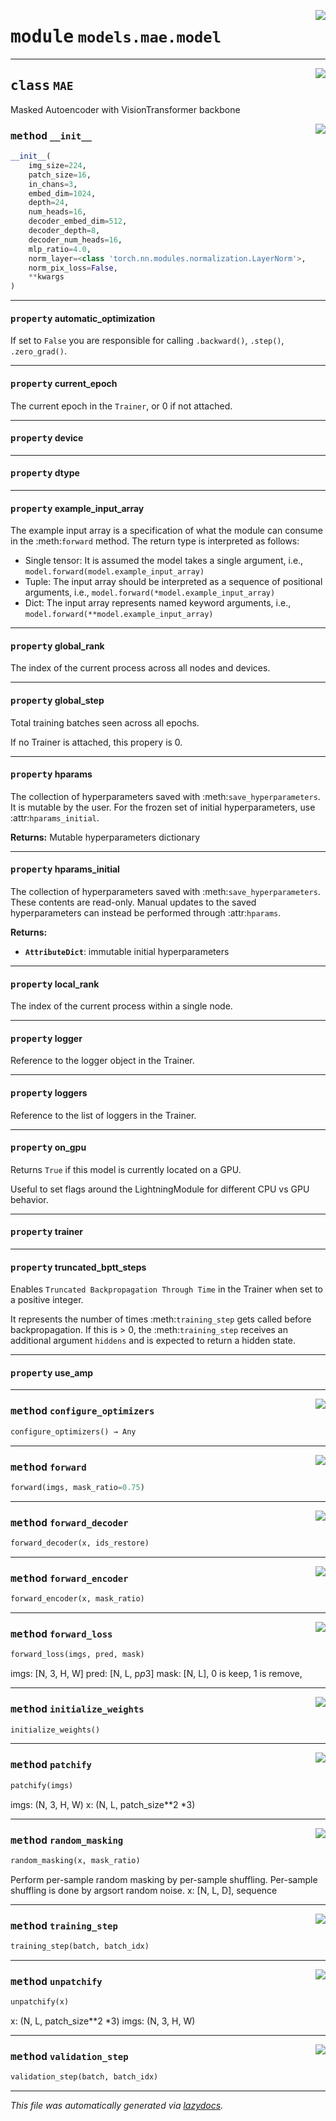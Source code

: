 <!-- markdownlint-disable -->

<a href="../../src/models/mae/model.py#L0"><img align="right" style="float:right;" src="https://img.shields.io/badge/-source-cccccc?style=flat-square"></a>

# <kbd>module</kbd> `models.mae.model`






---

<a href="../../src/models/mae/model.py#L22"><img align="right" style="float:right;" src="https://img.shields.io/badge/-source-cccccc?style=flat-square"></a>

## <kbd>class</kbd> `MAE`
Masked Autoencoder with VisionTransformer backbone  



<a href="../../src/models/mae/model.py#L25"><img align="right" style="float:right;" src="https://img.shields.io/badge/-source-cccccc?style=flat-square"></a>

### <kbd>method</kbd> `__init__`

```python
__init__(
    img_size=224,
    patch_size=16,
    in_chans=3,
    embed_dim=1024,
    depth=24,
    num_heads=16,
    decoder_embed_dim=512,
    decoder_depth=8,
    decoder_num_heads=16,
    mlp_ratio=4.0,
    norm_layer=<class 'torch.nn.modules.normalization.LayerNorm'>,
    norm_pix_loss=False,
    **kwargs
)
```






---

#### <kbd>property</kbd> automatic_optimization

If set to ``False`` you are responsible for calling ``.backward()``, ``.step()``, ``.zero_grad()``. 

---

#### <kbd>property</kbd> current_epoch

The current epoch in the ``Trainer``, or 0 if not attached. 

---

#### <kbd>property</kbd> device





---

#### <kbd>property</kbd> dtype





---

#### <kbd>property</kbd> example_input_array

The example input array is a specification of what the module can consume in the :meth:`forward` method. The return type is interpreted as follows: 


-   Single tensor: It is assumed the model takes a single argument, i.e.,  ``model.forward(model.example_input_array)`` 
-   Tuple: The input array should be interpreted as a sequence of positional arguments, i.e.,  ``model.forward(*model.example_input_array)`` 
-   Dict: The input array represents named keyword arguments, i.e.,  ``model.forward(**model.example_input_array)`` 

---

#### <kbd>property</kbd> global_rank

The index of the current process across all nodes and devices. 

---

#### <kbd>property</kbd> global_step

Total training batches seen across all epochs. 

If no Trainer is attached, this propery is 0. 

---

#### <kbd>property</kbd> hparams

The collection of hyperparameters saved with :meth:`save_hyperparameters`. It is mutable by the user. For the frozen set of initial hyperparameters, use :attr:`hparams_initial`. 



**Returns:**
  Mutable hyperparameters dictionary 

---

#### <kbd>property</kbd> hparams_initial

The collection of hyperparameters saved with :meth:`save_hyperparameters`. These contents are read-only. Manual updates to the saved hyperparameters can instead be performed through :attr:`hparams`. 



**Returns:**
 
 - <b>`AttributeDict`</b>:  immutable initial hyperparameters 

---

#### <kbd>property</kbd> local_rank

The index of the current process within a single node. 

---

#### <kbd>property</kbd> logger

Reference to the logger object in the Trainer. 

---

#### <kbd>property</kbd> loggers

Reference to the list of loggers in the Trainer. 

---

#### <kbd>property</kbd> on_gpu

Returns ``True`` if this model is currently located on a GPU. 

Useful to set flags around the LightningModule for different CPU vs GPU behavior. 

---

#### <kbd>property</kbd> trainer





---

#### <kbd>property</kbd> truncated_bptt_steps

Enables `Truncated Backpropagation Through Time` in the Trainer when set to a positive integer. 

It represents the number of times :meth:`training_step` gets called before backpropagation. If this is > 0, the :meth:`training_step` receives an additional argument ``hiddens`` and is expected to return a hidden state. 

---

#### <kbd>property</kbd> use_amp







---

<a href="../../src/models/mae/model.py#L257"><img align="right" style="float:right;" src="https://img.shields.io/badge/-source-cccccc?style=flat-square"></a>

### <kbd>method</kbd> `configure_optimizers`

```python
configure_optimizers() → Any
```





---

<a href="../../src/models/mae/model.py#L219"><img align="right" style="float:right;" src="https://img.shields.io/badge/-source-cccccc?style=flat-square"></a>

### <kbd>method</kbd> `forward`

```python
forward(imgs, mask_ratio=0.75)
```





---

<a href="../../src/models/mae/model.py#L175"><img align="right" style="float:right;" src="https://img.shields.io/badge/-source-cccccc?style=flat-square"></a>

### <kbd>method</kbd> `forward_decoder`

```python
forward_decoder(x, ids_restore)
```





---

<a href="../../src/models/mae/model.py#L153"><img align="right" style="float:right;" src="https://img.shields.io/badge/-source-cccccc?style=flat-square"></a>

### <kbd>method</kbd> `forward_encoder`

```python
forward_encoder(x, mask_ratio)
```





---

<a href="../../src/models/mae/model.py#L201"><img align="right" style="float:right;" src="https://img.shields.io/badge/-source-cccccc?style=flat-square"></a>

### <kbd>method</kbd> `forward_loss`

```python
forward_loss(imgs, pred, mask)
```

imgs: [N, 3, H, W] pred: [N, L, p*p*3] mask: [N, L], 0 is keep, 1 is remove,  

---

<a href="../../src/models/mae/model.py#L68"><img align="right" style="float:right;" src="https://img.shields.io/badge/-source-cccccc?style=flat-square"></a>

### <kbd>method</kbd> `initialize_weights`

```python
initialize_weights()
```





---

<a href="../../src/models/mae/model.py#L98"><img align="right" style="float:right;" src="https://img.shields.io/badge/-source-cccccc?style=flat-square"></a>

### <kbd>method</kbd> `patchify`

```python
patchify(imgs)
```

imgs: (N, 3, H, W) x: (N, L, patch_size**2 *3) 

---

<a href="../../src/models/mae/model.py#L126"><img align="right" style="float:right;" src="https://img.shields.io/badge/-source-cccccc?style=flat-square"></a>

### <kbd>method</kbd> `random_masking`

```python
random_masking(x, mask_ratio)
```

Perform per-sample random masking by per-sample shuffling. Per-sample shuffling is done by argsort random noise. x: [N, L, D], sequence 

---

<a href="../../src/models/mae/model.py#L225"><img align="right" style="float:right;" src="https://img.shields.io/badge/-source-cccccc?style=flat-square"></a>

### <kbd>method</kbd> `training_step`

```python
training_step(batch, batch_idx)
```





---

<a href="../../src/models/mae/model.py#L112"><img align="right" style="float:right;" src="https://img.shields.io/badge/-source-cccccc?style=flat-square"></a>

### <kbd>method</kbd> `unpatchify`

```python
unpatchify(x)
```

x: (N, L, patch_size**2 *3) imgs: (N, 3, H, W) 

---

<a href="../../src/models/mae/model.py#L245"><img align="right" style="float:right;" src="https://img.shields.io/badge/-source-cccccc?style=flat-square"></a>

### <kbd>method</kbd> `validation_step`

```python
validation_step(batch, batch_idx)
```








---

_This file was automatically generated via [lazydocs](https://github.com/ml-tooling/lazydocs)._
